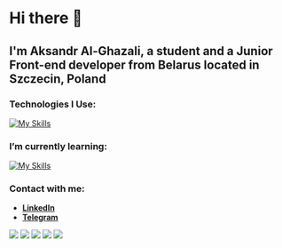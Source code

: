   # Hi there 👋
  ## I'm Aksandr Al-Ghazali, a student and a Junior Front-end developer from Belarus located in Szczecin, Poland
  
  ### Technologies I Use: 
  [![My Skills](https://skillicons.dev/icons?i=js%2Cts%2Cvite%2Csass%2Credux%2Creact%2Chtml%2Cgit%2Ccss&perline=15&theme=dark)](https://skillicons.dev)
  ### I’m currently learning:
  [![My Skills](https://skillicons.dev/icons?i=cs%2Cdotnet&perline=15&theme=light)](https://skillicons.dev)
  ### Contact with me:
  - **[LinkedIn](https://www.linkedin.com/in/your-linkedin-profile)**
  - **[Telegram](https://t.me/your-telegram-username)**

  ![](http://github-profile-summary-cards.vercel.app/api/cards/profile-details?username=Dragodui&theme=react)
  ![](http://github-profile-summary-cards.vercel.app/api/cards/repos-per-language?username=Dragodui&theme=react)
  ![](http://github-profile-summary-cards.vercel.app/api/cards/most-commit-language?username=Dragodui&theme=react)
  ![](http://github-profile-summary-cards.vercel.app/api/cards/stats?username=Dragodui&theme=react)
  ![](http://github-profile-summary-cards.vercel.app/api/cards/productive-time?username=Dragodui&theme=react&utcOffset=8)

<!--
**Dragodui/Dragodui** is a ✨ _special_ ✨ repository because its `README.md` (this file) appears on your GitHub profile.

Here are some ideas to get you started:

- 🔭 I’m currently working on ...
- 🌱 I’m currently learning ...
- 👯 I’m looking to collaborate on ...
- 🤔 I’m looking for help with ...
- 💬 Ask me about ...
- 📫 How to reach me: ...
- 😄 Pronouns: ...
- ⚡ Fun fact: ...
-->
